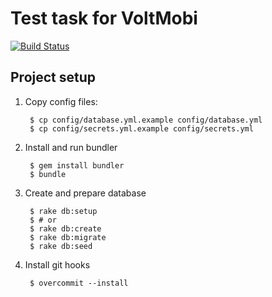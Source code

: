 # Test task for VoltMobi

[![Build Status](https://travis-ci.org/iBublik/volt-mobi.svg?branch=master)](https://travis-ci.org/iBublik/volt-mobi)

## Project setup

1. Copy config files:

        $ cp config/database.yml.example config/database.yml
        $ cp config/secrets.yml.example config/secrets.yml

2. Install and run bundler

        $ gem install bundler
        $ bundle

3. Create and prepare database

        $ rake db:setup
        $ # or
        $ rake db:create
        $ rake db:migrate
        $ rake db:seed

4. Install git hooks

        $ overcommit --install
